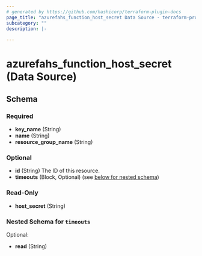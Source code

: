 ```yaml
---
# generated by https://github.com/hashicorp/terraform-plugin-docs
page_title: "azurefahs_function_host_secret Data Source - terraform-provider-azurefahs"
subcategory: ""
description: |-
  
---
```


# azurefahs_function_host_secret (Data Source)





<!-- schema generated by tfplugindocs -->
## Schema

### Required

- **key_name** (String)
- **name** (String)
- **resource_group_name** (String)

### Optional

- **id** (String) The ID of this resource.
- **timeouts** (Block, Optional) (see [below for nested schema](#nestedblock--timeouts))

### Read-Only

- **host_secret** (String)

<a id="nestedblock--timeouts"></a>
### Nested Schema for `timeouts`

Optional:

- **read** (String)


